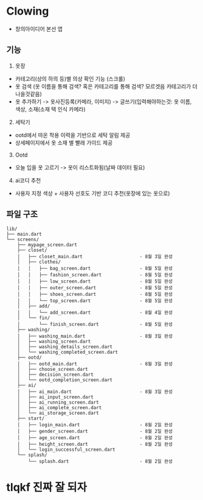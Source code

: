 # Clowing
- 창의아이디어 본선 앱

## 기능
1. 옷장
  - 카테고리(상의 하의 등)별 의상 확인 기능 (스크롤)
  - 옷 검색 (옷 이름을 통해 검색? 혹은 카테고리를 통해 검색? 모르겟음 카테고리가 더 나을것같음)
  - 옷 추가하기 -> 옷사진등록(카메라, 이미지) -> 글쓰기(입력해야하는것: 옷 이름, 색상, 소재(소재 택 인식 카메라)

2. 세탁기
  - ootd에서 따온 착용 이력을 기반으로 세탁 알림 제공
  - 상세페이지에서 옷 소재 별 빨래 가이드 제공

3. Ootd
  - 오늘 입을 옷 고르기 -> 옷이 리스트화됨(날짜 데이터 필요)

4. ai코디 추천
  - 사용자 지정 색상 + 사용자 선호도 기반 코디 추천(옷장에 있는 옷으로)

## 파일 구조
```
lib/
├── main.dart
└── screens/
    ├── mypage_screen.dart
    ├── closet/
    │   ├── closet_main.dart                     - 8월 3일 완성
    │   ├── clothes/
    │   │   ├── bag_screen.dart                  - 8월 5일 완성
    │   │   ├── fashion_screen.dart              - 8월 5일 완성
    │   │   ├── low_screen.dart                  - 8월 5일 완성
    │   │   ├── outer_screen.dart                - 8월 5일 완성
    │   │   ├── shoes_screen.dart                - 8월 5일 완성
    │   │   └── top_screen.dart                  - 8월 5일 완성
    │   ├── add/
    │   │   └── add_screen.dart                  - 8월 4일 완성
    │   └── fin/
    │       └── finish_screen.dart               - 8월 5일 완성
    ├── washing/
    │   ├── washing_main.dart                    - 8월 3일 완성
    │   ├── washing_screen.dart
    │   ├── washing_details_screen.dart
    │   └── washing_completed_screen.dart
    ├── ootd/
    │   ├── ootd_main.dart                       - 8월 3일 완성
    │   ├── choose_screen.dart
    │   ├── decision_screen.dart
    │   └── ootd_completion_screen.dart
    ├── ai/
    │   ├── ai_main.dart                         - 8월 3일 완성
    │   ├── ai_input_screen.dart
    │   ├── ai_running_screen.dart
    │   ├── ai_complete_screen.dart
    │   └── ai_storage_screen.dart
    ├── start/
    │   ├── login_main.dart                      - 8월 2일 완성
    │   ├── gender_screen.dart                   - 8월 2일 완성
    │   ├── age_screen.dart                      - 8월 2일 완성
    │   ├── height_screen.dart                   - 8월 2일 완성
    │   └── login_successful_screen.dart
    └── splash/
        └── splash.dart                          - 8월 2일 완성
```

# tlqkf 진짜 잘 되자